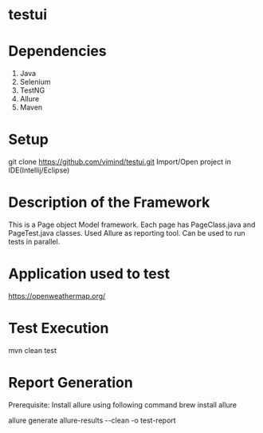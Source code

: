 # testui
# Dependencies
1. Java
2. Selenium
3. TestNG
4. Allure
5. Maven
# Setup
git clone https://github.com/vimind/testui.git
Import/Open project in IDE(Intellij/Eclipse)
# Description of the Framework
This is a Page object Model framework. Each page has PageClass.java and PageTest.java classes.
Used Allure as reporting tool. Can be used to run tests in parallel.


# Application used to test
https://openweathermap.org/

# Test Execution
mvn clean test

# Report Generation
Prerequisite: Install allure using following command
brew install allure

allure generate allure-results --clean -o test-report
